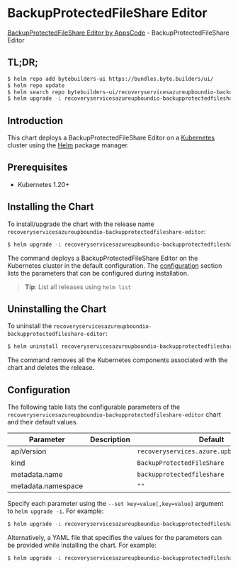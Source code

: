 # BackupProtectedFileShare Editor

[BackupProtectedFileShare Editor by AppsCode](https://byte.builders) - BackupProtectedFileShare Editor

## TL;DR;

```bash
$ helm repo add bytebuilders-ui https://bundles.byte.builders/ui/
$ helm repo update
$ helm search repo bytebuilders-ui/recoveryservicesazureupboundio-backupprotectedfileshare-editor --version=v0.4.18
$ helm upgrade -i recoveryservicesazureupboundio-backupprotectedfileshare-editor bytebuilders-ui/recoveryservicesazureupboundio-backupprotectedfileshare-editor -n default --create-namespace --version=v0.4.18
```

## Introduction

This chart deploys a BackupProtectedFileShare Editor on a [Kubernetes](http://kubernetes.io) cluster using the [Helm](https://helm.sh) package manager.

## Prerequisites

- Kubernetes 1.20+

## Installing the Chart

To install/upgrade the chart with the release name `recoveryservicesazureupboundio-backupprotectedfileshare-editor`:

```bash
$ helm upgrade -i recoveryservicesazureupboundio-backupprotectedfileshare-editor bytebuilders-ui/recoveryservicesazureupboundio-backupprotectedfileshare-editor -n default --create-namespace --version=v0.4.18
```

The command deploys a BackupProtectedFileShare Editor on the Kubernetes cluster in the default configuration. The [configuration](#configuration) section lists the parameters that can be configured during installation.

> **Tip**: List all releases using `helm list`

## Uninstalling the Chart

To uninstall the `recoveryservicesazureupboundio-backupprotectedfileshare-editor`:

```bash
$ helm uninstall recoveryservicesazureupboundio-backupprotectedfileshare-editor -n default
```

The command removes all the Kubernetes components associated with the chart and deletes the release.

## Configuration

The following table lists the configurable parameters of the `recoveryservicesazureupboundio-backupprotectedfileshare-editor` chart and their default values.

|     Parameter      | Description |                        Default                         |
|--------------------|-------------|--------------------------------------------------------|
| apiVersion         |             | <code>recoveryservices.azure.upbound.io/v1beta1</code> |
| kind               |             | <code>BackupProtectedFileShare</code>                  |
| metadata.name      |             | <code>backupprotectedfileshare</code>                  |
| metadata.namespace |             | <code>""</code>                                        |


Specify each parameter using the `--set key=value[,key=value]` argument to `helm upgrade -i`. For example:

```bash
$ helm upgrade -i recoveryservicesazureupboundio-backupprotectedfileshare-editor bytebuilders-ui/recoveryservicesazureupboundio-backupprotectedfileshare-editor -n default --create-namespace --version=v0.4.18 --set apiVersion=recoveryservices.azure.upbound.io/v1beta1
```

Alternatively, a YAML file that specifies the values for the parameters can be provided while
installing the chart. For example:

```bash
$ helm upgrade -i recoveryservicesazureupboundio-backupprotectedfileshare-editor bytebuilders-ui/recoveryservicesazureupboundio-backupprotectedfileshare-editor -n default --create-namespace --version=v0.4.18 --values values.yaml
```
